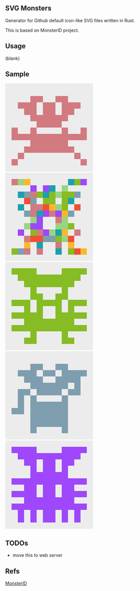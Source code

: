 ## SVG Monsters

Generator for Github default icon-like SVG files written in Rust.

This is based on MonsterID project.

## Usage

(blank)

## Sample

![monster00.svg](https://github.com/furuhama/svg_monsters/blob/master/svg/monster_pattern00.svg)
![monster01.svg](https://github.com/furuhama/svg_monsters/blob/master/svg/monster_pattern01.svg)
![monster02.svg](https://github.com/furuhama/svg_monsters/blob/master/svg/monster_pattern02.svg)
![monster03.svg](https://github.com/furuhama/svg_monsters/blob/master/svg/monster_pattern03.svg)
![monster04.svg](https://github.com/furuhama/svg_monsters/blob/master/svg/monster_pattern04.svg)

## TODOs

- move this to web server

## Refs

[MonsterID](https://www.splitbrain.org/projects/monsterid)
